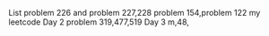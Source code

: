 List
problem 226 and problem 227,228
problem 154,problem 122
my leetcode
Day 2
problem 319,477,519
Day 3 m,48,
 
